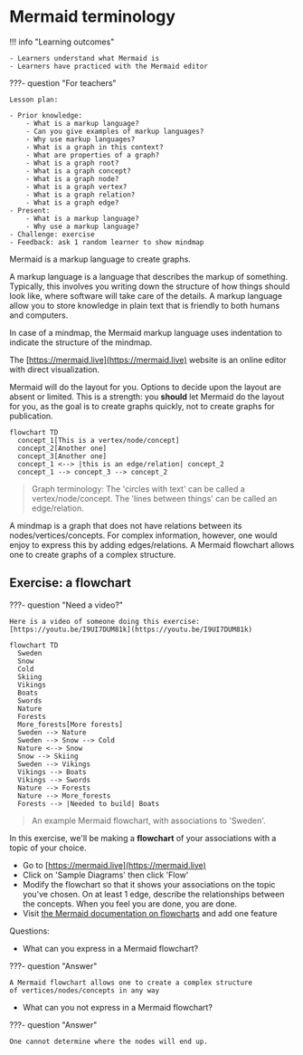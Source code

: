 # Mermaid terminology

!!! info "Learning outcomes"

    - Learners understand what Mermaid is
    - Learners have practiced with the Mermaid editor

???- question "For teachers"

    Lesson plan:

    - Prior knowledge:
        - What is a markup language?
        - Can you give examples of markup languages?
        - Why use markup languages?
        - What is a graph in this context?
        - What are properties of a graph?
        - What is a graph root?
        - What is a graph concept?
        - What is a graph node?
        - What is a graph vertex?
        - What is a graph relation?
        - What is a graph edge?
    - Present:
        - What is a markup language?
        - Why use a markup language?
    - Challenge: exercise
    - Feedback: ask 1 random learner to show mindmap

Mermaid is a markup language to create graphs.

A markup language is a language that describes the markup of something.
Typically, this involves you writing down the structure
of how things should look like,
where software will take care of the details.
A markup language allow you to store knowledge in plain text that is friendly
to both humans and computers.

In case of a mindmap, the Mermaid markup language uses indentation
to indicate the structure of the mindmap.

The [https://mermaid.live](https://mermaid.live) website is an online editor
with direct visualization.

Mermaid will do the layout for you.
Options to decide upon the layout are absent or limited.
This is a strength: you **should** let Mermaid do the layout for you,
as the goal is to create graphs quickly, not to create graphs for publication.

```mermaid
flowchart TD
  concept_1[This is a vertex/node/concept]
  concept_2[Another one]  
  concept_3[Another one]  
  concept_1 <--> |this is an edge/relation| concept_2
  concept_1 --> concept_3 --> concept_2
```

> Graph terminology:
> The 'circles with text' can be called a vertex/node/concept.
> The 'lines between things' can be called an edge/relation.

A mindmap is a graph that does not have relations between its
nodes/vertices/concepts.
For complex information, however, one would enjoy to express this
by adding edges/relations.
A Mermaid flowchart allows one to create graphs of a complex structure.

## Exercise: a flowchart

???- question "Need a video?"

    Here is a video of someone doing this exercise: [https://youtu.be/I9UI7DUM81k](https://youtu.be/I9UI7DUM81k)

```mermaid
flowchart TD
  Sweden
  Snow
  Cold
  Skiing
  Vikings
  Boats
  Swords
  Nature
  Forests
  More_forests[More forests]
  Sweden --> Nature
  Sweden --> Snow --> Cold
  Nature <--> Snow
  Snow --> Skiing
  Sweden --> Vikings
  Vikings --> Boats
  Vikings --> Swords
  Nature --> Forests
  Nature --> More_forests
  Forests --> |Needed to build| Boats
```

> An example Mermaid flowchart, with associations to 'Sweden'.

In this exercise, we'll be making a **flowchart**
of your associations with a topic of your choice.

- Go to [https://mermaid.live](https://mermaid.live)
- Click on 'Sample Diagrams' then click 'Flow'
- Modify the flowchart so that it shows your associations on the topic
  you've chosen.
  On at least 1 edge, describe the relationships between the concepts.
  When you feel you are done, you are done.
- Visit [the Mermaid documentation on flowcharts](https://mermaid.js.org/syntax/flowchart.html)
  and add one feature

Questions:

- What can you express in a Mermaid flowchart?

???- question "Answer"

    A Mermaid flowchart allows one to create a complex structure
    of vertices/nodes/concepts in any way

- What can you not express in a Mermaid flowchart?

???- question "Answer"

    One cannot determine where the nodes will end up.
